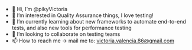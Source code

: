 - 👋 Hi, I’m @pikyVictoria
- 👀 I’m interested in Quality Assurance things, I love testing!
- 🌱 I’m currently learning about new frameworks to automate end-to-end tests, and also new tools for performance testing
- 💞️ I’m looking to collaborate on testing teams
- 📫 How to reach me -> mail me to: victoria.valencia.86@gmail.com

<!---
pikyVictoria/pikyVictoria is a ✨ special ✨ repository because its `README.md` (this file) appears on your GitHub profile.
You can click the Preview link to take a look at your changes.
--->

